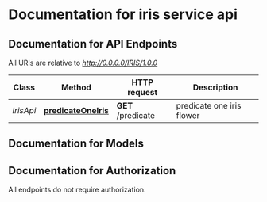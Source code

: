 # Documentation for iris service api

<a name="documentation-for-api-endpoints"></a>
## Documentation for API Endpoints

All URIs are relative to *http://0.0.0.0/IRIS/1.0.0*

Class | Method | HTTP request | Description
------------ | ------------- | ------------- | -------------
*IrisApi* | [**predicateOneIris**](Apis/IrisApi.md#predicateoneiris) | **GET** /predicate | predicate one iris flower


<a name="documentation-for-models"></a>
## Documentation for Models



<a name="documentation-for-authorization"></a>
## Documentation for Authorization

All endpoints do not require authorization.
